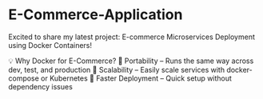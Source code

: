 # E-Commerce-Application
Excited to share my latest project: E-commerce Microservices Deployment using Docker Containers!

💡 Why Docker for E-Commerce?
🔹 Portability – Runs the same way across dev, test, and production
🔹 Scalability – Easily scale services with docker-compose or Kubernetes
🔹 Faster Deployment – Quick setup without dependency issues
